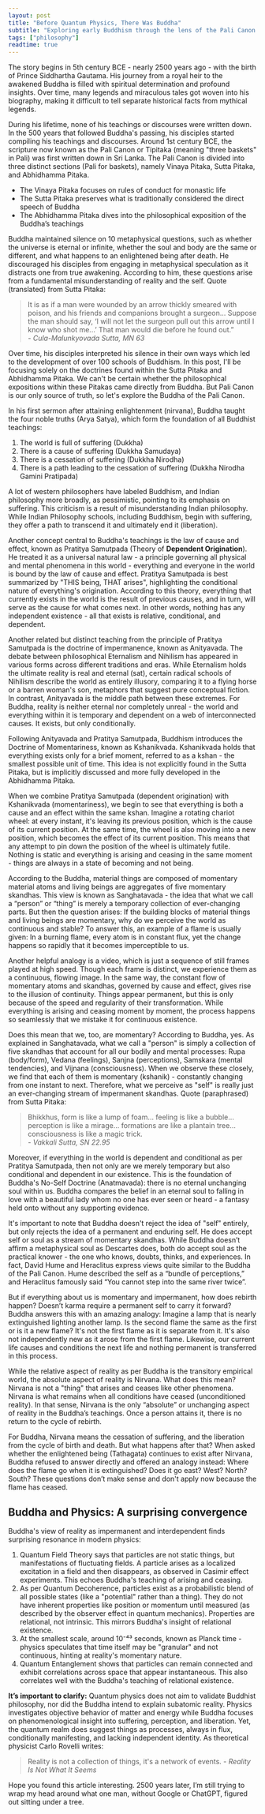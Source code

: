 ```yaml
---
layout: post
title: "Before Quantum Physics, There Was Buddha"
subtitle: "Exploring early Buddhism through the lens of the Pali Canon - from suffering and momentariness to nirvana"
tags: ["philosophy"]
readtime: true
---
```


The story begins in 5th century BCE - nearly 2500 years ago - with the birth of Prince Siddhartha Gautama. His journey from a royal heir to the awakened Buddha is filled with spiritual determination and profound insights. Over time, many legends and miraculous tales got woven into his biography, making it difficult to tell separate historical facts from mythical legends. 

During his lifetime, none of his teachings or discourses were written down. In the 500 years that followed Buddha's passing, his disciples started compiling his teachings and discourses. Around 1st century BCE, the scripture now known as the Pali Canon or Tipitaka (meaning "three baskets" in Pali) was first written down in Sri Lanka. The Pali Canon is divided into three distinct sections (Pali for baskets), namely Vinaya Pitaka, Sutta Pitaka, and Abhidhamma Pitaka.
- The Vinaya Pitaka focuses on rules of conduct for monastic life
- The Sutta Pitaka preserves what is traditionally considered the direct speech of Buddha
- The Abhidhamma Pitaka dives into the philosophical exposition of the Buddha’s teachings

Buddha maintained silence on 10 metaphysical questions, such as whether the universe is eternal or infinite, whether the soul and body are the same or different, and what happens to an enlightened being after death. He discouraged his disciples from engaging in metaphysical speculation as it distracts one from true awakening. According to him, these questions arise from a fundamental misunderstanding of reality and the self. Quote (translated) from Sutta Pitaka:
> It is as if a man were wounded by an arrow thickly smeared with poison, and his friends and companions brought a surgeon... Suppose the man should say, ‘I will not let the surgeon pull out this arrow until I know who shot me...’ That man would die before he found out.” <br>
> *\- Cula-Malunkyovada Sutta, MN 63*

Over time, his disciples interpreted his silence in their own ways which led to the development of over 100 schools of Buddhism. In this post, I'll be focusing solely on the doctrines found within the Sutta Pitaka and Abhidhamma Pitaka. We can't be certain whether the philosophical expositions within these Pitakas came directly from Buddha. But Pali Canon is our only source of truth, so let's explore the Buddha of the Pali Canon.

In his first sermon after attaining enlightenment (nirvana), Buddha taught the four noble truths (Arya Satya), which form the foundation of all Buddhist teachings:
1. The world is full of suffering (Dukkha)
2. There is a cause of suffering (Dukkha Samudaya)
3. There is a cessation of suffering (Dukkha Nirodha)
4. There is a path leading to the cessation of suffering (Dukkha Nirodha Gamini Pratipada)

A lot of western philosophers have labeled Buddhism, and Indian philosophy more broadly, as pessimistic, pointing to its emphasis on suffering. This criticism is a result of misunderstanding Indian philosophy. While Indian Philosophy schools, including Buddhism, begin with suffering, they offer a path to transcend it and ultimately end it (liberation).

Another concept central to Buddha's teachings is the law of cause and effect, known as Pratitya Samutpada (Theory of **Dependent Origination**). He treated it as a universal natural law - a principle governing all physical and mental phenomena in this world - everything and everyone in the world is bound by the law of cause and effect. Pratitya Samutpada is best summarized by "THIS being, THAT arises", highlighting the conditional nature of everything's origination. According to this theory, everything that currently exists in the world is the result of previous causes, and in turn, will serve as the cause for what comes next. In other words, nothing has any independent existence - all that exists is relative, conditional, and dependent.

Another related but distinct teaching from the principle of Pratitya Samutpada is the doctrine of impermanence, known as Anityavada. The debate between philosophical Eternalism and Nihilism has appeared in various forms across different traditions and eras. While Eternalism holds the ultimate reality is real and eternal (sat), certain radical schools of Nihilism describe the world as entirely illusory, comparing it to a flying horse or a barren woman's son, metaphors that suggest pure conceptual fiction. In contrast, Anityavada is the middle path between these extremes. For Buddha, reality is neither eternal nor completely unreal - the world and everything within it is temporary and dependent on a web of interconnected causes. It exists, but only conditionally.

Following Anityavada and Pratitya Samutpada, Buddhism introduces the Doctrine of Momentariness, known as Kshanikvada. Kshanikvada holds that everything exists only for a brief moment, referred to as a kshan - the smallest possible unit of time. This idea is not explicitly found in the Sutta Pitaka, but is implicitly discussed and more fully developed in the Abhidhamma Pitaka.

When we combine Pratitya Samutpada (dependent origination) with Kshanikvada (momentariness), we begin to see that everything is both a cause and an effect within the same kshan. Imagine a rotating chariot wheel: at every instant, it's leaving its previous position, which is the cause of its current position. At the same time, the wheel is also moving into a new position, which becomes the effect of its current position. This means that any attempt to pin down the position of the wheel is ultimately futile. Nothing is static and everything is arising and ceasing in the same moment - things are always in a state of becoming and not being. 

According to the Buddha, material things are composed of momentary material atoms and living beings are aggregates of five momentary skandhas. This view is known as Sanghatavada - the idea that what we call a “person” or “thing” is merely a temporary collection of ever-changing parts. But then the question arises: If the building blocks of material things and living beings are momentary, why do we perceive the world as continuous and stable? To answer this, an example of a flame is usually given: In a burning flame, every atom is in constant flux, yet the change happens so rapidly that it becomes imperceptible to us.

Another helpful analogy is a video, which is just a sequence of still frames played at high speed. Though each frame is distinct, we experience them as a continuous, flowing image. In the same way, the constant flow of momentary atoms and skandhas, governed by cause and effect, gives rise to the illusion of continuity. Things appear permanent, but this is only because of the speed and regularity of their transformation. While everything is arising and ceasing moment by moment, the process happens so seamlessly that we mistake it for continuous existence.

Does this mean that we, too, are momentary? According to Buddha, yes. As explained in Sanghatavada, what we call a "person" is simply a collection of five skandhas that account for all our bodily and mental processes: Rupa (body/form), Vedana (feelings), Sanjna (perceptions), Samskara (mental tendencies), and Vijnana (consciousness). When we observe these closely, we find that each of them is momentary (kshanik) - constantly changing from one instant to next. Therefore, what we perceive as "self" is really just an ever-changing stream of impermanent skandhas. Quote (paraphrased) from Sutta Pitaka:
> Bhikkhus, form is like a lump of foam… feeling is like a bubble… perception is like a mirage… formations are like a plantain tree… consciousness is like a magic trick.<br>
> *\- Vakkali Sutta, SN 22.95*

Moreover, if everything in the world is dependent and conditional as per Pratitya Samutpada, then not only are we merely temporary but also conditional and dependent in our existence. This is the foundation of Buddha's No-Self Doctrine (Anatmavada): there is no eternal unchanging soul within us. Buddha compares the belief in an eternal soul to falling in love with a beautiful lady whom no one has ever seen or heard - a fantasy held onto without any supporting evidence.

It's important to note that Buddha doesn't reject the idea of "self" entirely, but only rejects the idea of a permanent and enduring self. He does accept self or soul as a stream of momentary skandhas. While Buddha doesn’t affirm a metaphysical soul as Descartes does, both do accept soul as the practical knower - the one who knows, doubts, thinks, and experiences. In fact, David Hume and Heraclitus express views quite similar to the Buddha of the Pali Canon. Hume described the self as a “bundle of perceptions,” and Heraclitus famously said “You cannot step into the same river twice”.

But if everything about us is momentary and impermanent, how does rebirth happen? Doesn’t karma require a permanent self to carry it forward? Buddha answers this with an amazing analogy: Imagine a lamp that is nearly extinguished lighting another lamp. Is the second flame the same as the first or is it a new flame? It's not the first flame as it is separate from it. It's also not independently new as it arose from the first flame. Likewise, our current life causes and conditions the next life and nothing permanent is transferred in this process.

While the relative aspect of reality as per Buddha is the transitory empirical world, the absolute aspect of reality is Nirvana. What does this mean? Nirvana is not a "thing" that arises and ceases like other phenomena. Nirvana is what remains when all conditions have ceased (unconditioned reality). In that sense, Nirvana is the only “absolute” or unchanging aspect of reality in the Buddha’s teachings. Once a person attains it, there is no return to the cycle of rebirth. 

For Buddha, Nirvana means the cessation of suffering, and the liberation from the cycle of birth and death. But what happens after that? When asked whether the enlightened being (Tathagata) continues to exist after Nirvana, Buddha refused to answer directly and offered an analogy instead: Where does the flame go when it is extinguished? Does it go east? West? North? South? These questions don’t make sense and don't apply now because the flame has ceased.

## Buddha and Physics: A surprising convergence
Buddha's view of reality as impermanent and interdependent finds surprising resonance in modern physics:
1. Quantum Field Theory says that particles are not static things, but manifestations of fluctuating fields. A particle arises as a localized excitation in a field and then disappears, as observed in Casimir effect experiments. This echoes Buddha's teaching of arising and ceasing.
2. As per Quantum Decoherence, particles exist as a probabilistic blend of all possible states (like a "potential" rather than a thing). They do not have inherent properties like position or momentum until measured (as described by the observer effect in quantum mechanics). Properties are relational, not intrinsic. This mirrors Buddha's insight of relational existence.
3. At the smallest scale, around 10⁻⁴³ seconds, known as Planck time - physics speculates that time itself may be "granular" and not continuous, hinting at reality's momentary nature.
4. Quantum Entanglement shows that particles can remain connected and exhibit correlations across space that appear instantaneous. This also correlates well with the Buddha's teaching of relational existence.

**It’s important to clarify:**
Quantum physics does not aim to validate Buddhist philosophy, nor did the Buddha intend to explain subatomic reality. Physics investigates objective behavior of matter and energy while Buddha focuses on phenomenological insight into suffering, perception, and liberation. 
Yet, the quantum realm does suggest things as processes, always in flux, conditionally manifesting, and lacking independent identity. As theoretical physicist Carlo Rovelli writes:
> Reality is not a collection of things, it's a network of events.
> *\- Reality Is Not What It Seems*

Hope you found this article interesting. 2500 years later, I’m still trying to wrap my head around what one man, without Google or ChatGPT, figured out sitting under a tree.
